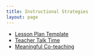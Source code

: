 ```yaml
---
title: Instructional Strategies
layout: page
---
```


* [Lesson Plan Template](https://github.com/turingschool/lesson_plans/blob/master/lesson_plan_template.markdown)
* [Teacher Talk Time](/other/instructional_resources/activities/teacher_talk_time.md)
* [Meaningful Co-teaching](https://docs.google.com/document/d/1zduqAhzTkHJVKxSE5zs5Ek66Kg_bd4tTpdq5OdzEaxA/edit?usp=sharing)
